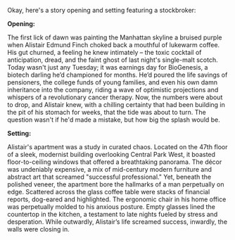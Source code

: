 Okay, here's a story opening and setting featuring a stockbroker:

**Opening:**

The first lick of dawn was painting the Manhattan skyline a bruised purple when Alistair Edmund Finch choked back a mouthful of lukewarm coffee. His gut churned, a feeling he knew intimately – the toxic cocktail of anticipation, dread, and the faint ghost of last night's single-malt scotch. Today wasn't just any Tuesday; it was earnings day for BioGenesis, a biotech darling he’d championed for months. He’d poured the life savings of pensioners, the college funds of young families, and even his own damn inheritance into the company, riding a wave of optimistic projections and whispers of a revolutionary cancer therapy. Now, the numbers were about to drop, and Alistair knew, with a chilling certainty that had been building in the pit of his stomach for weeks, that the tide was about to turn. The question wasn't if he'd made a mistake, but how big the splash would be.

**Setting:**

Alistair's apartment was a study in curated chaos. Located on the 47th floor of a sleek, modernist building overlooking Central Park West, it boasted floor-to-ceiling windows that offered a breathtaking panorama. The décor was undeniably expensive, a mix of mid-century modern furniture and abstract art that screamed "successful professional." Yet, beneath the polished veneer, the apartment bore the hallmarks of a man perpetually on edge. Scattered across the glass coffee table were stacks of financial reports, dog-eared and highlighted. The ergonomic chair in his home office was perpetually molded to his anxious posture. Empty glasses lined the countertop in the kitchen, a testament to late nights fueled by stress and desperation. While outwardly, Alistair’s life screamed success, inwardly, the walls were closing in.
